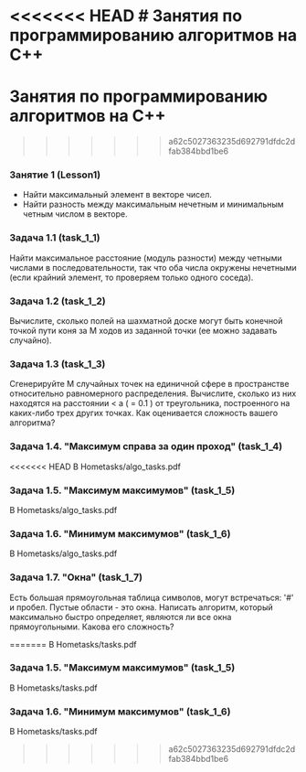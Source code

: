 <<<<<<< HEAD
﻿# Занятия по программированию алгоритмов на C++
=======
# Занятия по программированию алгоритмов на C++
>>>>>>> a62c5027363235d692791dfdc2dfab384bbd1be6

### Занятие 1 (Lesson1)
 - Найти максимальный элемент в векторе чисел.
 - Найти разность между максимальным нечетным и минимальным четным числом в векторе.

### Задача 1.1 (task_1_1)
Найти максимальное расстояние (модуль разности) между четными числами в последовательности, так что оба числа окружены нечетными (если крайний элемент, то проверяем только одного соседа).

### Задача 1.2 (task_1_2)
Вычислите, сколько полей на шахматной доске могут быть конечной точкой пути коня за M ходов из заданной точки (ее можно задавать случайно).

### Задача 1.3 (task_1_3)
Сгенерируйте M случайных точек на единичной сфере в пространстве относительно равномерного распределения. Вычислите, сколько из них находятся на расстоянии < a ( = 0.1 ) от треугольника, построенного на каких-либо трех других точках. Как оценивается сложность вашего алгоритма?

### Задача 1.4. "Максимум справа за один проход" (task_1_4)
<<<<<<< HEAD
В Hometasks/algo_tasks.pdf

### Задача 1.5. "Максимум максимумов" (task_1_5)
В Hometasks/algo_tasks.pdf

### Задача 1.6. "Минимум максимумов" (task_1_6)
В Hometasks/algo_tasks.pdf

### Задача 1.7. "Окна" (task_1_7)
Есть большая прямоугольная таблица символов, могут встречаться: '#' и пробел. 
Пустые области - это окна. 
Написать алгоритм, который максимально быстро определяет, являются ли все окна прямоугольными. Какова его сложность? 


=======
В Hometasks/tasks.pdf

### Задача 1.5. "Максимум максимумов" (task_1_5)
В Hometasks/tasks.pdf

### Задача 1.6. "Минимум максимумов" (task_1_6)
В Hometasks/tasks.pdf
>>>>>>> a62c5027363235d692791dfdc2dfab384bbd1be6

